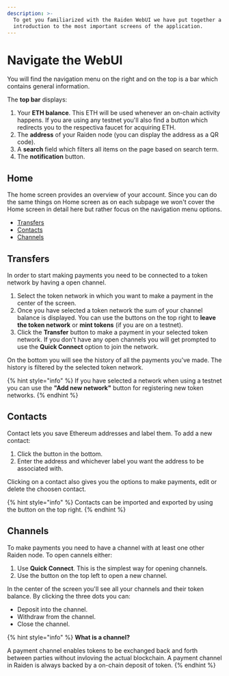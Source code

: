 ```yaml
---
description: >-
  To get you familiarized with the Raiden WebUI we have put together a short
  introduction to the most important screens of the application.
---
```


# Navigate the WebUI

You will find the navigation menu on the right and on the top is a bar which contains general information.

The **top bar** displays:

1. Your **ETH balance**. This ETH will be used whenever an on-chain activity happens. If you are using any testnet you'll also find a button which redirects you to the respectiva faucet for acquiring ETH.
2. The **address** of your Raiden node \(you can display the address as a QR code\).
3. A **search** field which filters all items on the page based on search term.
4. The **notification** button.

## Home

The home screen provides an overview of your account. Since you can do the same things on Home screen as on each subpage we won't cover the Home screen in detail here but rather focus on the navigation menu options.

* [Transfers](screens.md#transfers)
* [Contacts](screens.md#contacts)
* [Channels](screens.md#channels)

## Transfers

In order to start making payments you need to be connected to a token network by having a open channel.

1. Select the token network in which you want to make a payment in the center of the screen.
2. Once you have selected a token network the sum of your channel balance is displayed. You can use the buttons on the top right to **leave the token network** or **mint tokens** \(if you are on a testnet\).
3. Click the **Transfer** button to make a payment in your selected token network. If you don't have any open channels you will get prompted to use the **Quick Connect** option to join the network.

On the bottom you will see the history of all the payments you've made. The history is filtered by the selected token network.

{% hint style="info" %}
If you have selected a network when using a testnet you can use the **"Add new network"** button for registering new token networks.
{% endhint %}

## Contacts

Contact lets you save Ethereum addresses and label them. To add a new contact:

1. Click the button in the bottom.
2. Enter the address and whichever label you want the address to be associated with.

Clicking on a contact also gives you the options to make payments, edit or delete the choosen contact.

{% hint style="info" %}
Contacts can be imported and exported by using the button on the top right.
{% endhint %}

## Channels

To make payments you need to have a channel with at least one other Raiden node. To open cannels either:

1. Use **Quick Connect**. This is the simplest way for opening channels.
2. Use the button on the top left to open a new channel.

In the center of the screen you'll see all your channels and their token balance. By clicking the three dots you can:

* Deposit into the channel.
* Withdraw from the channel.
* Close the channel.

{% hint style="info" %}
**What is a channel?**

A payment channel enables tokens to be exchanged back and forth between parties without invloving the actual blockchain. A payment channel in Raiden is always backed by a on-chain deposit of token.
{% endhint %}

